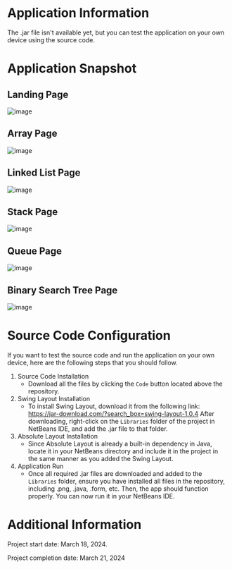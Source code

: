 # Application Information
The .jar file isn't available yet, but you can test the application on your own device using the source code.
# Application Snapshot
## Landing Page
![image](https://github.com/krislette/toolkit/assets/143507354/2dc1bd0f-f5f8-4622-8688-c91dd4a69ca8)
## Array Page
![image](https://github.com/krislette/toolkit/assets/143507354/17f0187d-485f-4c34-afa4-470bcc95f077)
## Linked List Page
![image](https://github.com/krislette/toolkit/assets/143507354/7544230d-a59c-4538-8988-e40759a5852d)
## Stack Page
![image](https://github.com/krislette/toolkit/assets/143507354/d23d4b78-374e-4526-b476-8a63769518a5)
## Queue Page
![image](https://github.com/krislette/toolkit/assets/143507354/2cd3d253-82b4-4b43-afe4-1be1851b352f)
## Binary Search Tree Page
![image](https://github.com/krislette/toolkit/assets/143507354/8dfb9577-4ba6-465e-9a7a-7d1be9de0b1c)
# Source Code Configuration
If you want to test the source code and run the application on your own device, here are the following steps that you should follow.
1. Source Code Installation
   - Download all the files by clicking the `Code` button located above the repository.
3. Swing Layout Installation
   - To install Swing Layout, download it from the following link:
   https://jar-download.com/?search_box=swing-layout-1.0.4
   After downloading, right-click on the `Libraries` folder of the project in NetBeans IDE, and add the .jar file to that folder.
4. Absolute Layout Installation
   - Since Absolute Layout is already a built-in dependency in Java, locate it in your NetBeans directory and include it in the project in the same manner as you added the Swing Layout.
5. Application Run
   - Once all required .jar files are downloaded and added to the `Libraries` folder, ensure you have installed all files in the repository, including .png, .java, .form, etc. Then, the app should function    
   properly. You can now run it in your NetBeans IDE.
# Additional Information
Project start date: March 18, 2024.

Project completion date: March 21, 2024
